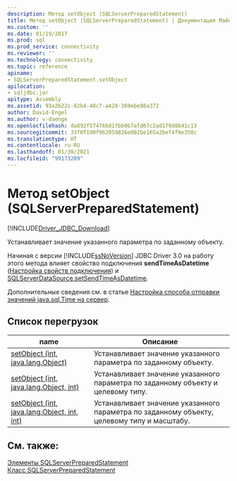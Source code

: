 ```yaml
---
description: Метод setObject (SQLServerPreparedStatement)
title: Метод setObject (SQLServerPreparedStatement) | Документация Майкрософт
ms.custom: ''
ms.date: 01/19/2017
ms.prod: sql
ms.prod_service: connectivity
ms.reviewer: ''
ms.technology: connectivity
ms.topic: reference
apiname:
- SQLServerPreparedStatement.setObject
apilocation:
- sqljdbc.jar
apitype: Assembly
ms.assetid: 93a2b22c-82b4-48c7-a428-369ebe98a372
author: David-Engel
ms.author: v-daenge
ms.openlocfilehash: da892f57476bd1fbb0b7afd67c2ad1f9d8b41c13
ms.sourcegitcommit: 33f0f190f962059826e002be165a2bef4f9e350c
ms.translationtype: HT
ms.contentlocale: ru-RU
ms.lasthandoff: 01/30/2021
ms.locfileid: "99173209"
---
```

# <a name="setobject-method-sqlserverpreparedstatement"></a>Метод setObject (SQLServerPreparedStatement)
[!INCLUDE[Driver_JDBC_Download](../../../includes/driver_jdbc_download.md)]

  Устанавливает значение указанного параметра по заданному объекту.  
  
 Начиная с версии [!INCLUDE[ssNoVersion](../../../includes/ssnoversion-md.md)] JDBC Driver 3.0 на работу этого метода влияет свойство подключения **sendTimeAsDatetime** ([Настройка свойств подключения](../../../connect/jdbc/setting-the-connection-properties.md)) и [SQLServerDataSource.setSendTimeAsDatetime](../../../connect/jdbc/reference/setsendtimeasdatetime-method-sqlserverdatasource.md).  
  
 Дополнительные сведения см. в статье [Настройка способа отправки значений java.sql.Time на сервер](../../../connect/jdbc/configuring-how-java-sql-time-values-are-sent-to-the-server.md).  
  
## <a name="overload-list"></a>Список перегрузок  
  
|name|Описание|  
|----------|-----------------|  
|[setObject (int, java.lang.Object)](../../../connect/jdbc/reference/setobject-method-int-java-lang-object.md)|Устанавливает значение указанного параметра по заданному объекту.|  
|[setObject (int, java.lang.Object, int)](../../../connect/jdbc/reference/setobject-method-int-java-lang-object-int.md)|Устанавливает значение указанного параметра по заданному объекту и целевому типу.|  
|[setObject (int, java.lang.Object, int, int)](../../../connect/jdbc/reference/setobject-method-int-java-lang-object-int-int.md)|Устанавливает значение указанного параметра по заданному объекту, целевому типу и масштабу.|  
  
## <a name="see-also"></a>См. также:  
 [Элементы SQLServerPreparedStatement](../../../connect/jdbc/reference/sqlserverpreparedstatement-members.md)   
 [Класс SQLServerPreparedStatement](../../../connect/jdbc/reference/sqlserverpreparedstatement-class.md)  
  
  
